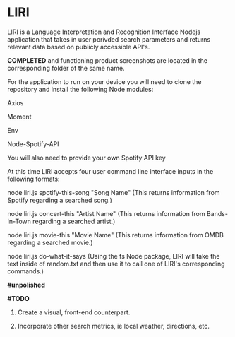 # LIRI
LIRI is a Language Interpretation and Recognition Interface Nodejs application that takes in user porivded search parameters and returns relevant data based on publicly accessible API's.

**COMPLETED** and functioning product screenshots are located in the corresponding folder of the same name.


For the application to run on your device you will need to clone the repository and install the following Node modules:

Axios

Moment

Env

Node-Spotify-API

  You will also need to provide your own Spotify API key
  
 
At this time LIRI accepts four user command line interface inputs in the following formats:

node liri.js spotify-this-song "Song Name" (This returns information from Spotify regarding a searched song.)

node liri.js concert-this "Artist Name" (This returns information from Bands-In-Town regarding a searched artist.)

node liri.js movie-this "Movie Name" (This returns information from OMDB regarding a searched movie.)

node liri.js do-what-it-says (Using the fs Node package, LIRI will take the text inside of random.txt and then use it to call one of LIRI's corresponding commands.)

**#unpolished**

**#TODO**

1) Create a visual, front-end counterpart.

2) Incorporate other search metrics, ie local weather, directions, etc.
